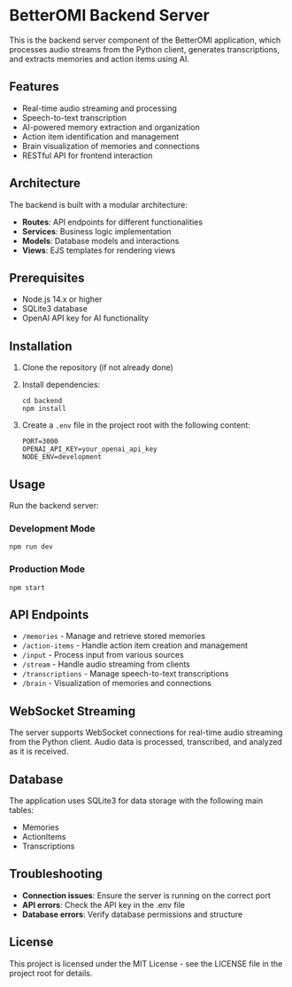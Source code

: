 # BetterOMI Backend Server

This is the backend server component of the BetterOMI application, which processes audio streams from the Python client, generates transcriptions, and extracts memories and action items using AI.

## Features

- Real-time audio streaming and processing
- Speech-to-text transcription
- AI-powered memory extraction and organization
- Action item identification and management
- Brain visualization of memories and connections
- RESTful API for frontend interaction

## Architecture

The backend is built with a modular architecture:

- **Routes**: API endpoints for different functionalities
- **Services**: Business logic implementation
- **Models**: Database models and interactions
- **Views**: EJS templates for rendering views

## Prerequisites

- Node.js 14.x or higher
- SQLite3 database
- OpenAI API key for AI functionality

## Installation

1. Clone the repository (if not already done)

2. Install dependencies:
   ```
   cd backend
   npm install
   ```

3. Create a `.env` file in the project root with the following content:
   ```
   PORT=3000
   OPENAI_API_KEY=your_openai_api_key
   NODE_ENV=development
   ```

## Usage

Run the backend server:

### Development Mode
```
npm run dev
```

### Production Mode
```
npm start
```

## API Endpoints

- `/memories` - Manage and retrieve stored memories
- `/action-items` - Handle action item creation and management
- `/input` - Process input from various sources
- `/stream` - Handle audio streaming from clients
- `/transcriptions` - Manage speech-to-text transcriptions
- `/brain` - Visualization of memories and connections

## WebSocket Streaming

The server supports WebSocket connections for real-time audio streaming from the Python client. Audio data is processed, transcribed, and analyzed as it is received.

## Database

The application uses SQLite3 for data storage with the following main tables:
- Memories
- ActionItems
- Transcriptions

## Troubleshooting

- **Connection issues**: Ensure the server is running on the correct port
- **API errors**: Check the API key in the .env file
- **Database errors**: Verify database permissions and structure

## License

This project is licensed under the MIT License - see the LICENSE file in the project root for details. 